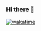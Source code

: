 ### Hi there 👋

[![wakatime](https://wakatime.com/badge/user/c4e40775-4806-40e1-8063-4aabd16bcfde.svg)](https://wakatime.com/@c4e40775-4806-40e1-8063-4aabd16bcfde)

<!--
**mrityunjay38/mrityunjay38** is a ✨ _special_ ✨ repository because its `README.md` (this file) appears on your GitHub profile.

Here are some ideas to get you started:

- 🔭 I’m currently working on ...
- 🌱 I’m currently learning ...
- 👯 I’m looking to collaborate on ...
- 🤔 I’m looking for help with ...
- 💬 Ask me about ...
- 📫 How to reach me: ...
- 😄 Pronouns: ...
- ⚡ Fun fact: ...
-->
